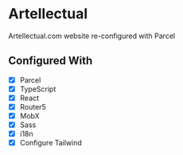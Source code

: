 # Artellectual

Artellectual.com website re-configured with Parcel

## Configured With

- [x] Parcel
- [x] TypeScript
- [x] React
- [x] Router5
- [x] MobX
- [x] Sass
- [x] i18n
- [x] Configure Tailwind
